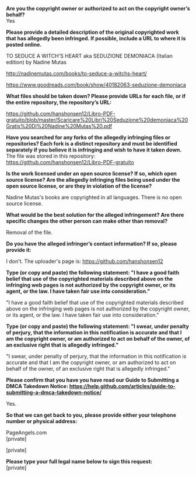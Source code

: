 **Are you the copyright owner or authorized to act on the copyright owner’s behalf?**  
Yes

**Please provide a detailed description of the original copyrighted work that has allegedly been infringed. If possible, include a URL to where it is posted online.**  

TO SEDUCE A WITCH'S HEART aka SEDUZIONE DEMONIACA (Italian edition) by Nadine Mutas

http://nadinemutas.com/books/to-seduce-a-witchs-heart/

https://www.goodreads.com/book/show/40182063-seduzione-demoniaca

**What files should be taken down? Please provide URLs for each file, or if the entire repository, the repository’s URL:**  

https://github.com/hanshonsen12/Libro-PDF-gratuito/blob/master/Scaricare%20Libri%20Seduzione%20demoniaca%20Gratis%20Di%20Nadine%20Mutas%20.pdf

**Have you searched for any forks of the allegedly infringing files or repositories? Each fork is a distinct repository and must be identified separately if you believe it is infringing and wish to have it taken down.**  
The file was stored in this repository: https://github.com/hanshonsen12/Libro-PDF-gratuito

**Is the work licensed under an open source license? If so, which open source license? Are the allegedly infringing files being used under the open source license, or are they in violation of the license?**  

Nadine Mutas's books are copyrighted in all languages. There is no open source license.

**What would be the best solution for the alleged infringement? Are there specific changes the other person can make other than removal?**  

Removal of the file.

**Do you have the alleged infringer’s contact information? If so, please provide it:**  

I don't. The uploader's page is: https://github.com/hanshonsen12

**Type (or copy and paste) the following statement: "I have a good faith belief that use of the copyrighted materials described above on the infringing web pages is not authorized by the copyright owner, or its agent, or the law. I have taken fair use into consideration."**  

"I have a good faith belief that use of the copyrighted materials described above on the infringing web pages is not authorized by the copyright owner, or its agent, or the law. I have taken fair use into consideration."

**Type (or copy and paste) the following statement: "I swear, under penalty of perjury, that the information in this notification is accurate and that I am the copyright owner, or am authorized to act on behalf of the owner, of an exclusive right that is allegedly infringed."**  

"I swear, under penalty of perjury, that the information in this notification is accurate and that I am the copyright owner, or am authorized to act on behalf of the owner, of an exclusive right that is allegedly infringed."

**Please confirm that you have you have read our Guide to Submitting a DMCA Takedown Notice: https://help.github.com/articles/guide-to-submitting-a-dmca-takedown-notice/**  

Yes.

**So that we can get back to you, please provide either your telephone number or physical address:**  

PageAngels.com    
[private]  

[private]

**Please type your full legal name below to sign this request:**  
[private]
